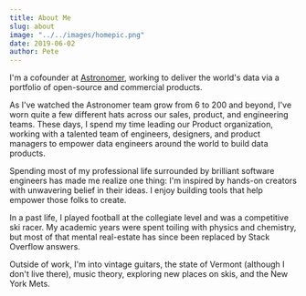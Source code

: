 ```yaml
---
title: About Me
slug: about
image: "../../images/homepic.png"
date: 2019-06-02
author: Pete
---
```

I'm a cofounder at [Astronomer](https://astronomer.io), working to deliver the world's data via a portfolio of open-source and commercial products.

As I've watched the Astronomer team grow from 6 to 200 and beyond, I've worn quite a few different hats across our sales, product, and engineering teams. These days, I spend my time leading our Product organization, working with a talented team of engineers, designers, and product managers to empower data engineers around the world to build data products.

Spending most of my professional life surrounded by brilliant software engineers has made me realize one thing: I'm inspired by hands-on creators with unwavering belief in their ideas. I enjoy building tools that help empower those folks to create.

In a past life, I played football at the collegiate level and was a competitive ski racer. My academic years were spent toiling with physics and chemistry, but most of that mental real-estate has since been replaced by Stack Overflow answers.

Outside of work, I'm into vintage guitars, the state of Vermont (although I don't live there), music theory, exploring new places on skis, and the New York Mets.

